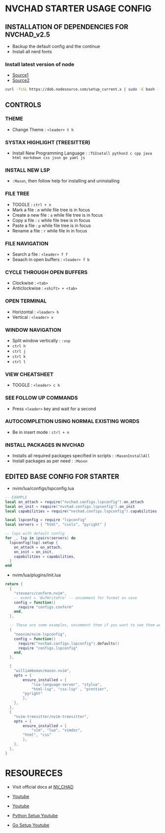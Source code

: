 # NVCHAD STARTER USAGE CONFIG




## INSTALLATION OF DEPENDENCIES FOR NVCHAD_v2.5
* Backup the default config and the continue
* Install all nerd fonts
### Install latest version of node
* [Source1](https://github.com/williamboman/mason-lspconfig.nvim/issues/273)
* [Source2](https://github.com/nodesource/distributions#debian-and-ubuntu-based-distributions)
```bash
curl -fsSL https://deb.nodesource.com/setup_current.x | sudo -E bash - && sudo apt-get update && sudo apt-get install -y nodejs
```



## CONTROLS
### THEME
* Change Theme : `<leader> t h`


### SYSTAX HIGHLIGHT (TREESITTER)
* Install New Programming Language : `:TSInatall python3 c cpp java html markdown css json go yaml js`


### INSTALL NEW LSP
* `:Mason`, then follow help for installing and uninstalling


### FILE TREE
* TOGGLE : `ctrl + n`
* Mark a file : `m` while file tree is in focus
* Create a new file : `a` while file tree is in focus
* Copy a file : `c` while file tree is in focus
* Paste a file : `p` while file tree is in focus
* Rename a file : `r` while file in in focus


### FILE NAVIGATION
* Search a file : `<leader> f f`
* Seaach in open buffers : `<leader> f b`


### CYCLE THROUGH OPEN BUFFERS
* Clockwise : `<tab>`
* Anticlockwise : `<shift> + <tab>`


### OPEN TERMINAL
* Horizontal : `<leader> h`
* Vertical : `<leader> v`


### WINDOW NAVIGATION
* Split window vertically : `:vsp` 
* `ctrl h`
* `ctrl j`
* `ctrl k`
* `ctrl l`


### VIEW CHEATSHEET
* TOGGLE : `<leader> c h`


### SEE FOLLOW UP COMMANDS
* Press `<leader>` key and wait for a second


### AUTOCOMPLETION USING NORMAL EXISTING WORDS
* Be in insert mode : `ctrl + n`


### INSTALL PACKAGES IN NVCHAD
* Installs all required packages specified in scripts : `:MasonInstallAll`
* Install packages as per need : `:Mason`



## EDITED BASE CONFIG FOR STARTER
* nvim/lua/configs/lspconfig.lua
```lua
-- EXAMPLE 
local on_attach = require("nvchad.configs.lspconfig").on_attach
local on_init = require("nvchad.configs.lspconfig").on_init
local capabilities = require("nvchad.configs.lspconfig").capabilities

local lspconfig = require "lspconfig"
local servers = { "html", "cssls", "pyright" }

-- lsps with default config
for _, lsp in ipairs(servers) do
  lspconfig[lsp].setup {
    on_attach = on_attach,
    on_init = on_init,
    capabilities = capabilities,
  }
end
```

* nvim/lua/plugins/init.lua
```lua
return {
  {
    "stevearc/conform.nvim",
    -- event = 'BufWritePre' -- uncomment for format on save
    config = function()
      require "configs.conform"
    end,
  },

  -- These are some examples, uncomment them if you want to see them work!
  {
    "neovim/nvim-lspconfig",
    config = function()
      require("nvchad.configs.lspconfig").defaults()
      require "configs.lspconfig"
    end,
  },

  {
  	"williamboman/mason.nvim",
  	opts = {
  		ensure_installed = {
  			"lua-language-server", "stylua",
  			"html-lsp", "css-lsp" , "prettier",
        "pyright"
  		},
  	},
  },
  {
  	"nvim-treesitter/nvim-treesitter",
  	opts = {
  		ensure_installed = {
  			"vim", "lua", "vimdoc",
        "html", "css"
  		},
  	},
  },
}
```




# RESOURECES
* Visit official docs at [NV_CHAD](https://nvchad.com/)

* [Youtube](https://www.youtube.com/watch?v=Mtgo-nP_r8Y)
* [Youtube](https://www.youtube.com/watch?v=stqUbv-5u2s)
* [Python Setup Youtube](https://www.youtube.com/watch?v=4BnVeOUeZxc)
* [Go Setup Youtube](https://www.youtube.com/watch?v=i04sSQjd-qo)
